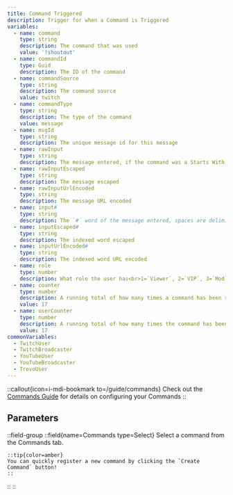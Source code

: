```yaml
---
title: Command Triggered
description: Trigger for when a Command is Triggered
variables:
  - name: command
    type: string
    description: The command that was used
    value: '!shoutout'
  - name: commandId
    type: Guid
    description: The ID of the command
  - name: commandSource
    type: string
    description: The command source
    value: twitch
  - name: commandType
    type: string
    description: The type of the command
    value: message
  - name: msgId
    type: string
    description: The unique message id for this message
  - name: rawInput
    type: string
    description: The message entered, if the command was a Starts With, this will be removed
  - name: rawInputEscaped
    type: string
    description: The message escaped
  - name: rawInputUrlEncoded
    type: string
    description: The message URL encoded
  - name: input#
    type: string
    description: The `#` word of the message entered, spaces are delimiters and variable names are 0 indexed, so `input0` would give the first word, `input1` would give the second, and so on
  - name: inputEscaped#
    type: string
    description: The indexed word escaped
  - name: inputUrlEncoded#
    type: string
    description: The indexed word URL encoded
  - name: role
    type: number
    description: What role the user has<br>1=`Viewer`, 2=`VIP`, 3=`Mod`, 4=`Broadcaster`
  - name: counter
    type: number
    description: A running total of how many times a command has been run since application launch
    value: 17
  - name: userCounter
    type: number
    description: A running total of how many times the command has been run by current user since application launch
    value: 17
commonVariables:
  - TwitchUser
  - TwitchBroadcaster
  - YouTubeUser
  - YouTubeBroadcaster
  - TrovoUser
---
```


::callout{icon=i-mdi-bookmark to=/guide/commands}
Check out the [Commands Guide](/guide/commands) for details on configuring your Commands
::

## Parameters
::field-group
  ::field{name=Commands type=Select}
    Select a command from the Commands tab.

    ::tip{color=amber}
    You can quickly register a new command by clicking the `Create Command` button!
    ::
  ::
::
